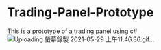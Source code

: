 # Trading-Panel-Prototype
This is a prototype of a trading panel using c#
![Uploading 螢幕錄製 2021-05-29 上午11.46.36.gif…]()
